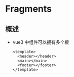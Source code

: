 # Fragments

## 概述

*   vue3 中组件可以拥有多个根

    ```vue
    <template>
      <header></header>
      <main></main>
      <footer></footer>
    </template>

    ```
